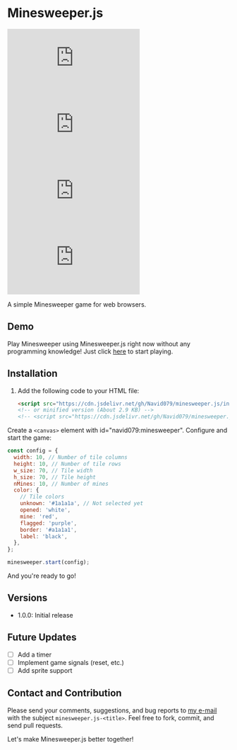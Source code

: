 # Minesweeper.js

![GitHub](https://img.shields.io/github/license/Navid079/minesweeper.js?style=for-the-badge)
![GitHub release (latest SemVer)](https://img.shields.io/github/v/release/Navid079/minesweeper.js?label=version&sort=semver&style=for-the-badge)
![GitHub file size in bytes on a specified ref (branch/commit/tag)](https://img.shields.io/github/size/Navid079/minesweeper.js/index.js?branch=v1.0.0&style=for-the-badge)
![GitHub file size in bytes on a specified ref (branch/commit/tag)](https://img.shields.io/github/size/Navid079/minesweeper.js/index.min.js?branch=v1.0.0&label=minified&style=for-the-badge)

A simple Minesweeper game for web browsers.

## Demo

Play Minesweeper using Minesweeper.js right now without any programming knowledge! Just click [here](https://Navid079.github.io/minesweeper.js) to start playing.

## Installation

1. Add the following code to your HTML file:

   ```html
   <script src="https://cdn.jsdelivr.net/gh/Navid079/minesweeper.js/index.js"></script>
   <!-- or minified version (About 2.9 KB) -->
   <!-- <script src="https://cdn.jsdelivr.net/gh/Navid079/minesweeper.js/index.min.js"></script> -->
   ```

Create a `<canvas>` element with id="navid079:minesweeper".
Configure and start the game:

```js
const config = {
  width: 10, // Number of tile columns
  height: 10, // Number of tile rows
  w_size: 70, // Tile width
  h_size: 70, // Tile height
  nMines: 10, // Number of mines
  color: {
    // Tile colors
    unknown: '#1a1a1a', // Not selected yet
    opened: 'white',
    mine: 'red',
    flagged: 'purple',
    border: '#a1a1a1',
    label: 'black',
  },
};

minesweeper.start(config);
```
And you're ready to go!

## Versions

- 1.0.0: Initial release

## Future Updates

- [ ] Add a timer
- [ ] Implement game signals (reset, etc.)
- [ ] Add sprite support

## Contact and Contribution

Please send your comments, suggestions, and bug reports to [my e-mail](mailto:navid.naseri.079@gmail.com) with the subject `minesweeper.js-<title>`. Feel free to fork, commit, and send pull requests.

Let's make Minesweeper.js better together!
